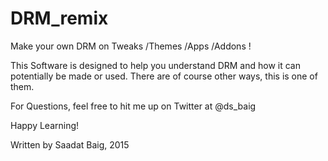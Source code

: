 # DRM_remix
Make your own DRM on Tweaks /Themes /Apps /Addons ! 

This Software is designed to help you understand DRM and how it can potentially be made or used.
There are of course other ways, this is one of them.


For Questions, feel free to hit me up on Twitter at @ds_baig

Happy Learning!




Written by Saadat Baig, 2015

